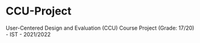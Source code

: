 # CCU-Project
User-Centered Design and Evaluation (CCU) Course Project (Grade: 17/20) - IST - 2021/2022
